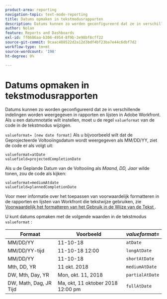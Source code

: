 ```yaml
---
product-area: reporting
navigation-topic: text-mode-reporting
title: Datums opmaken in tekstmodusrapporten
description: Datums kunnen zo worden geconfigureerd dat ze in verschillende indelingen worden weergegeven in rapporten en lijsten in Adobe Workfront. Als u een datumnotatie wilt instellen, moet u de regel met de waarde van de code voor de tekstmodus in de kolom wijzigen.
author: Nolan
feature: Reports and Dashboards
exl-id: ff0686aa-b306-4954-8f9b-3e98bf8cff22
source-git-commit: 9caac488522d2a12d3bdf4bf23ba7e44c6dbf7d2
workflow-type: tm+mt
source-wordcount: '198'
ht-degree: 0%

---
```


# Datums opmaken in tekstmodusrapporten

<!-- Audited: 1/2025 -->

Datums kunnen zo worden geconfigureerd dat ze in verschillende indelingen worden weergegeven in rapporten en lijsten in Adobe Workfront. Als u een datumnotatie wilt instellen, moet u de regel `valueformat` van de code in de tekstmodus wijzigen.

`valueformat= [new date format]` Als u bijvoorbeeld wilt dat de Geprojecteerde Voltooiingsdatum wordt weergegeven als MM/DD/YY, ziet de code er als volgt uit:

```
valueformat=atDate
valuefield=projectedCompletionDate
```

Als u de Geplande Datum van de Voltooiing als *Maand, DD, Jaar* wilde tonen, zou de code als kijken:

```
valueformat=mediumAtdate
valuefield=plannedCompletionDate
```

Voor meer informatie over het toepassen van voorwaardelijk formatteren in de rapporten en lijsten van Workfront die tekstwijze gebruiken, zie [ Voorwaardelijk het formatteren van het Gebruik in de Wijze van de Tekst ](../../../reports-and-dashboards/reports/text-mode/use-conditional-formatting-text-mode.md).

U kunt datums opmaken met de volgende waarden in de tekstmodus `valueformat` :

| **Formaat** | Voorbeeld  | ***valueformat=*** |
|---|---|---|
| MM/DD/YY | 11-10-18 | `atDate` |
| MM/DD/YY-tijd | 11-10-18 12:00 | `longAtDate` |
| MM/DD/YY | 11-10-18 | `shortAtDate` |
| Mth, DD, YR | 11 okt. 2018 | `mediumAtDate` |
| DW, Mth, Day, YR | Mon, okt. 11, 2018 | `partialAtDate` |
| DW, Math, Dag, JR Tijd | Ma, okt, 11 oktober 2018 12:00 pm | `fullAtDate` |
